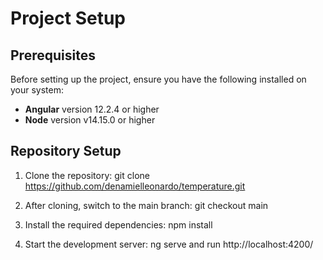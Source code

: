 # Project Setup

## Prerequisites

Before setting up the project, ensure you have the following installed on your system:

- **Angular** version 12.2.4 or higher
- **Node** version v14.15.0 or higher

## Repository Setup

1. Clone the repository:
   git clone https://github.com/denamielleonardo/temperature.git

2. After cloning, switch to the main branch:
   git checkout main

3. Install the required dependencies:
   npm install

4. Start the development server:
   ng serve and run http://localhost:4200/
